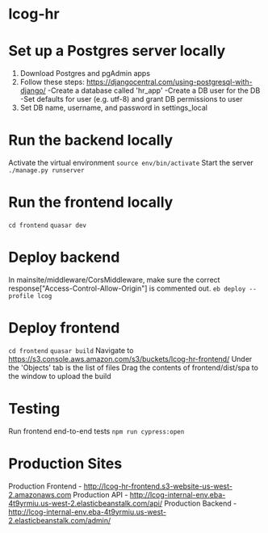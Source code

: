 # lcog-hr

# Set up a Postgres server locally
1) Download Postgres and pgAdmin apps
2) Follow these steps: https://djangocentral.com/using-postgresql-with-django/
    -Create a database called 'hr_app'
    -Create a DB user for the DB
    -Set defaults for user (e.g. utf-8) and grant DB permissions to user
3) Set DB name, username, and password in settings_local


# Run the backend locally
Activate the virtual environment
`source env/bin/activate` 
Start the server
`./manage.py runserver`

# Run the frontend locally
`cd frontend`
`quasar dev`

# Deploy backend
In mainsite/middleware/CorsMiddleware, make sure the correct response["Access-Control-Allow-Origin"] is commented out.
`eb deploy --profile lcog`

# Deploy frontend
`cd frontend`
`quasar build`
Navigate to https://s3.console.aws.amazon.com/s3/buckets/lcog-hr-frontend/
Under the 'Objects' tab is the list of files
Drag the contents of frontend/dist/spa to the window to upload the build

# Testing
Run frontend end-to-end tests
`npm run cypress:open`

# Production Sites
Production Frontend - http://lcog-hr-frontend.s3-website-us-west-2.amazonaws.com
Production API - http://lcog-internal-env.eba-4t9yrmiu.us-west-2.elasticbeanstalk.com/api/
Production Backend - http://lcog-internal-env.eba-4t9yrmiu.us-west-2.elasticbeanstalk.com/admin/